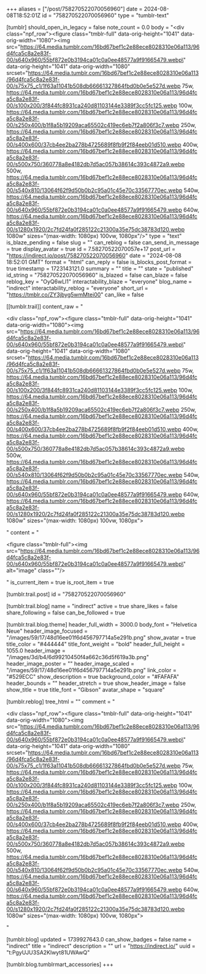 +++
aliases = ["/post/758270522070056960"]
date = 2024-08-08T18:52:01Z
id = "758270522070056960"
type = "tumblr-text"

[tumblr]
should_open_in_legacy = false
note_count = 0.0
body = "<div class=\"npf_row\"><figure class=\"tmblr-full\" data-orig-height=\"1041\" data-orig-width=\"1080\"><img src=\"https://64.media.tumblr.com/16bd67bef1c2e88ece8028310e06a113/96d4fca5c8a2e83f-00/s640x960/55bf872e0b3194ca01c0a0ee48577a9f91665479.webp\" data-orig-height=\"1041\" data-orig-width=\"1080\" srcset=\"https://64.media.tumblr.com/16bd67bef1c2e88ece8028310e06a113/96d4fca5c8a2e83f-00/s75x75_c1/1f63a11041b508db66661327864fbd0b0e5e527d.webp 75w, https://64.media.tumblr.com/16bd67bef1c2e88ece8028310e06a113/96d4fca5c8a2e83f-00/s100x200/3f844fc8931ca240d81103144e3389f3cc5fc125.webp 100w, https://64.media.tumblr.com/16bd67bef1c2e88ece8028310e06a113/96d4fca5c8a2e83f-00/s250x400/b1f8a5b19209aca65502c419ec6eb7f2a806f3c7.webp 250w, https://64.media.tumblr.com/16bd67bef1c2e88ece8028310e06a113/96d4fca5c8a2e83f-00/s400x600/37cb4ee2ba278b4725689f8fb9f2f84eeb01d510.webp 400w, https://64.media.tumblr.com/16bd67bef1c2e88ece8028310e06a113/96d4fca5c8a2e83f-00/s500x750/360778a8e4182db7d5ac057b38614c393c4872a9.webp 500w, https://64.media.tumblr.com/16bd67bef1c2e88ece8028310e06a113/96d4fca5c8a2e83f-00/s540x810/13064f62f9d50b0b2c95a01c45e70c33567770ec.webp 540w, https://64.media.tumblr.com/16bd67bef1c2e88ece8028310e06a113/96d4fca5c8a2e83f-00/s640x960/55bf872e0b3194ca01c0a0ee48577a9f91665479.webp 640w, https://64.media.tumblr.com/16bd67bef1c2e88ece8028310e06a113/96d4fca5c8a2e83f-00/s1280x1920/2c7fd24fa0f285122c21300a35e75dc38783d120.webp 1080w\" sizes=\"(max-width: 1080px) 100vw, 1080px\"/></figure></div>"
type = "text"
is_blaze_pending = false
slug = ""
can_reblog = false
can_send_in_message = true
display_avatar = true
id = 7.58270522070057e+17
post_url = "https://indirect.io/post/758270522070056960"
date = "2024-08-08 18:52:01 GMT"
format = "html"
can_reply = false
is_blocks_post_format = true
timestamp = 1723143121.0
summary = ""
title = ""
state = "published"
id_string = "758270522070056960"
is_blazed = false
can_blaze = false
reblog_key = "OyQ6wLl1"
interactability_blaze = "everyone"
blog_name = "indirect"
interactability_reblog = "everyone"
short_url = "https://tmblr.co/ZY3jbyg5wmMtei00"
can_like = false

[[tumblr.trail]]
content_raw = "<p><div class=\"npf_row\"><figure class=\"tmblr-full\" data-orig-height=\"1041\" data-orig-width=\"1080\"><img src=\"https://64.media.tumblr.com/16bd67bef1c2e88ece8028310e06a113/96d4fca5c8a2e83f-00/s640x960/55bf872e0b3194ca01c0a0ee48577a9f91665479.webp\" data-orig-height=\"1041\" data-orig-width=\"1080\" srcset=\"https://64.media.tumblr.com/16bd67bef1c2e88ece8028310e06a113/96d4fca5c8a2e83f-00/s75x75_c1/1f63a11041b508db66661327864fbd0b0e5e527d.webp 75w, https://64.media.tumblr.com/16bd67bef1c2e88ece8028310e06a113/96d4fca5c8a2e83f-00/s100x200/3f844fc8931ca240d81103144e3389f3cc5fc125.webp 100w, https://64.media.tumblr.com/16bd67bef1c2e88ece8028310e06a113/96d4fca5c8a2e83f-00/s250x400/b1f8a5b19209aca65502c419ec6eb7f2a806f3c7.webp 250w, https://64.media.tumblr.com/16bd67bef1c2e88ece8028310e06a113/96d4fca5c8a2e83f-00/s400x600/37cb4ee2ba278b4725689f8fb9f2f84eeb01d510.webp 400w, https://64.media.tumblr.com/16bd67bef1c2e88ece8028310e06a113/96d4fca5c8a2e83f-00/s500x750/360778a8e4182db7d5ac057b38614c393c4872a9.webp 500w, https://64.media.tumblr.com/16bd67bef1c2e88ece8028310e06a113/96d4fca5c8a2e83f-00/s540x810/13064f62f9d50b0b2c95a01c45e70c33567770ec.webp 540w, https://64.media.tumblr.com/16bd67bef1c2e88ece8028310e06a113/96d4fca5c8a2e83f-00/s640x960/55bf872e0b3194ca01c0a0ee48577a9f91665479.webp 640w, https://64.media.tumblr.com/16bd67bef1c2e88ece8028310e06a113/96d4fca5c8a2e83f-00/s1280x1920/2c7fd24fa0f285122c21300a35e75dc38783d120.webp 1080w\" sizes=\"(max-width: 1080px) 100vw, 1080px\"></figure></div></p>"
content = "<p><figure class=\"tmblr-full\"><img src=\"https://64.media.tumblr.com/16bd67bef1c2e88ece8028310e06a113/96d4fca5c8a2e83f-00/s640x960/55bf872e0b3194ca01c0a0ee48577a9f91665479.webp\" alt=\"image\" class=\"\"/></figure></p>"
is_current_item = true
is_root_item = true

[tumblr.trail.post]
id = "758270522070056960"

[tumblr.trail.blog]
name = "indirect"
active = true
share_likes = false
share_following = false
can_be_followed = true

[tumblr.trail.blog.theme]
header_full_width = 3000.0
body_font = "Helvetica Neue"
header_image_focused = "/images/59/17/48d16ee01f6d456797714a5e291b.png"
show_avatar = true
title_color = "#444444"
title_font_weight = "bold"
header_full_height = 1055.0
header_image = "/images/3d/b4/6d99210450f4a662c36d5f619a3b.png"
header_image_poster = ""
header_image_scaled = "/images/59/17/48d16ee01f6d456797714a5e291b.png"
link_color = "#529ECC"
show_description = true
background_color = "#FAFAFA"
header_bounds = ""
header_stretch = true
show_header_image = false
show_title = true
title_font = "Gibson"
avatar_shape = "square"

[tumblr.reblog]
tree_html = ""
comment = "<p><div class=\"npf_row\"><figure class=\"tmblr-full\" data-orig-height=\"1041\" data-orig-width=\"1080\"><img src=\"https://64.media.tumblr.com/16bd67bef1c2e88ece8028310e06a113/96d4fca5c8a2e83f-00/s640x960/55bf872e0b3194ca01c0a0ee48577a9f91665479.webp\" data-orig-height=\"1041\" data-orig-width=\"1080\" srcset=\"https://64.media.tumblr.com/16bd67bef1c2e88ece8028310e06a113/96d4fca5c8a2e83f-00/s75x75_c1/1f63a11041b508db66661327864fbd0b0e5e527d.webp 75w, https://64.media.tumblr.com/16bd67bef1c2e88ece8028310e06a113/96d4fca5c8a2e83f-00/s100x200/3f844fc8931ca240d81103144e3389f3cc5fc125.webp 100w, https://64.media.tumblr.com/16bd67bef1c2e88ece8028310e06a113/96d4fca5c8a2e83f-00/s250x400/b1f8a5b19209aca65502c419ec6eb7f2a806f3c7.webp 250w, https://64.media.tumblr.com/16bd67bef1c2e88ece8028310e06a113/96d4fca5c8a2e83f-00/s400x600/37cb4ee2ba278b4725689f8fb9f2f84eeb01d510.webp 400w, https://64.media.tumblr.com/16bd67bef1c2e88ece8028310e06a113/96d4fca5c8a2e83f-00/s500x750/360778a8e4182db7d5ac057b38614c393c4872a9.webp 500w, https://64.media.tumblr.com/16bd67bef1c2e88ece8028310e06a113/96d4fca5c8a2e83f-00/s540x810/13064f62f9d50b0b2c95a01c45e70c33567770ec.webp 540w, https://64.media.tumblr.com/16bd67bef1c2e88ece8028310e06a113/96d4fca5c8a2e83f-00/s640x960/55bf872e0b3194ca01c0a0ee48577a9f91665479.webp 640w, https://64.media.tumblr.com/16bd67bef1c2e88ece8028310e06a113/96d4fca5c8a2e83f-00/s1280x1920/2c7fd24fa0f285122c21300a35e75dc38783d120.webp 1080w\" sizes=\"(max-width: 1080px) 100vw, 1080px\"></figure></div></p>"

[tumblr.blog]
updated = 1739927643.0
can_show_badges = false
name = "indirect"
title = "indirect"
description = ""
url = "https://indirect.io/"
uuid = "t:PgyUJU3SA2Klwyt81UWAwQ"

[tumblr.blog.tumblrmart_accessories]
+++
